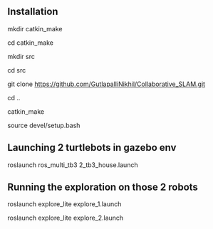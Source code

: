 ## Installation

mkdir catkin_make

cd catkin_make

mkdir src

cd src

git clone https://github.com/GutlapalliNikhil/Collaborative_SLAM.git

cd ..

catkin_make

source devel/setup.bash

## Launching 2 turtlebots in gazebo env

roslaunch ros_multi_tb3 2_tb3_house.launch

## Running the exploration on those 2 robots

roslaunch explore_lite explore_1.launch

roslaunch explore_lite explore_2.launch
